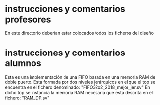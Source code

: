 # instrucciones y comentarios profesores

En este directorio deberían estar colocados todos los ficheros del diseño

# instrucciones y comentarios alumnos

Esta es una implementación de una FIFO basada en una memoria RAM de doble puerto.
Esta formada por dos niveles jerárquicos en el que el top se encuentra en el fichero denominado: "FIFO32x2_2018_mejor_jer.sv"
En dicho top se instancia la memoria RAM necesaria que está descrita en el fichero: "RAM_DP.sv"
